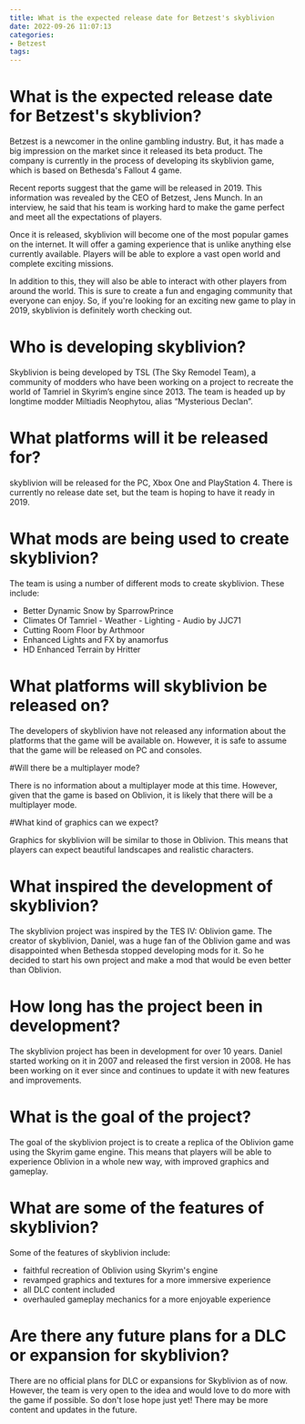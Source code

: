 ```yaml
---
title: What is the expected release date for Betzest's skyblivion
date: 2022-09-26 11:07:13
categories:
- Betzest
tags:
---
```



#  What is the expected release date for Betzest's skyblivion?

Betzest is a newcomer in the online gambling industry. But, it has made a big impression on the market since it released its beta product. The company is currently in the process of developing its skyblivion game, which is based on Bethesda's Fallout 4 game.

Recent reports suggest that the game will be released in 2019. This information was revealed by the CEO of Betzest, Jens Munch. In an interview, he said that his team is working hard to make the game perfect and meet all the expectations of players.

Once it is released, skyblivion will become one of the most popular games on the internet. It will offer a gaming experience that is unlike anything else currently available. Players will be able to explore a vast open world and complete exciting missions.

In addition to this, they will also be able to interact with other players from around the world. This is sure to create a fun and engaging community that everyone can enjoy. So, if you're looking for an exciting new game to play in 2019, skyblivion is definitely worth checking out.

#  Who is developing skyblivion?

Skyblivion is being developed by TSL (The Sky Remodel Team), a community of modders who have been working on a project to recreate the world of Tamriel in Skyrim’s engine since 2013. The team is headed up by longtime modder Miltiadis Neophytou, alias “Mysterious Declan”.

# What platforms will it be released for?

skyblivion will be released for the PC, Xbox One and PlayStation 4. There is currently no release date set, but the team is hoping to have it ready in 2019.

# What mods are being used to create skyblivion?

The team is using a number of different mods to create skyblivion. These include:


* Better Dynamic Snow by SparrowPrince
* Climates Of Tamriel - Weather - Lighting - Audio by JJC71
* Cutting Room Floor by Arthmoor
* Enhanced Lights and FX by anamorfus
* HD Enhanced Terrain by Hritter

#  What platforms will skyblivion be released on?

The developers of skyblivion have not released any information about the platforms that the game will be available on. However, it is safe to assume that the game will be released on PC and consoles.

#Will there be a multiplayer mode?

There is no information about a multiplayer mode at this time. However, given that the game is based on Oblivion, it is likely that there will be a multiplayer mode.

#What kind of graphics can we expect?

Graphics for skyblivion will be similar to those in Oblivion. This means that players can expect beautiful landscapes and realistic characters.

#  What inspired the development of skyblivion?

The skyblivion project was inspired by the TES IV: Oblivion game. The creator of skyblivion, Daniel, was a huge fan of the Oblivion game and was disappointed when Bethesda stopped developing mods for it. So he decided to start his own project and make a mod that would be even better than Oblivion.

# How long has the project been in development?

The skyblivion project has been in development for over 10 years. Daniel started working on it in 2007 and released the first version in 2008. He has been working on it ever since and continues to update it with new features and improvements.

# What is the goal of the project?

The goal of the skyblivion project is to create a replica of the Oblivion game using the Skyrim game engine. This means that players will be able to experience Oblivion in a whole new way, with improved graphics and gameplay.

# What are some of the features of skyblivion?

Some of the features of skyblivion include:


- faithful recreation of Oblivion using Skyrim's engine
- revamped graphics and textures for a more immersive experience
- all DLC content included
- overhauled gameplay mechanics for a more enjoyable experience

#  Are there any future plans for a DLC or expansion for skyblivion?

There are no official plans for DLC or expansions for Skyblivion as of now. However, the team is very open to the idea and would love to do more with the game if possible. So don't lose hope just yet! There may be more content and updates in the future.
